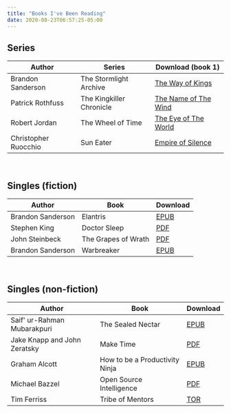 ```yaml
---
title: "Books I've Been Reading"
date: 2020-08-23T06:57:25-05:00
---
```


## Series
| Author               | Series                   | Download (book 1)                                           |
|----------------------|--------------------------|-------------------------------------------------------------|
| Brandon Sanderson    | The Stormlight Archive   | [The Way of Kings](https://b-ok.cc/book/4219340/4b2f48)     |
| Patrick Rothfuss     | The Kingkiller Chronicle | [The Name of The Wind](https://b-ok.cc/book/1564700/b39690) |
| Robert Jordan        | The Wheel of Time        | [The Eye of The World](https://b-ok.cc/book/984472/9743af)  |
| Christopher Ruocchio | Sun Eater                | [Empire of Silence](https://b-ok.cc/book/5029866/ff1b81)    |

&nbsp;

## Singles (fiction)
| Author                                              | Book                                 | Download                                    |
|-----------------------------------------------------|--------------------------------------|---------------------------------------------|
| Brandon Sanderson                                   | Elantris                             | [EPUB](https://b-ok.cc/book/1222523/ef92aa) |
| Stephen King                                        | Doctor Sleep                         | [PDF](https://b-ok.cc/book/4261164/b41c46)  |
| John Steinbeck                                      | The Grapes of Wrath                  | [PDF](https://b-ok.cc/book/1518328/bddb70)  |
| Brandon Sanderson                                   | Warbreaker                           | [EPUB](https://b-ok.cc/book/1623479/d0cf66) |

&nbsp;

## Singles (non-fiction)
| Author                                              | Book                                 | Download                                    |
|-----------------------------------------------------|--------------------------------------|---------------------------------------------|
| Saif' ur-Rahman Mubarakpuri                         | The Sealed Nectar                    | [EPUB](https://b-ok.cc/book/1009125/d83092) |
| Jake Knapp and John Zeratsky                        | Make Time                            | [PDF](https://b-ok.cc/book/5337333/57a819)  |
| Graham Alcott                                       | How to be a Productivity Ninja       | [EPUB](https://b-ok.cc/book/5709760/a3dff9) |
| Michael Bazzel                                      | Open Source Intelligence             | [PDF](https://b-ok.cc/book/5275683/321b05)  |
| Tim Ferriss                                         | Tribe of Mentors                     | [TOR](https://b-ok.cc/book/3397110/2abf56)  |

&nbsp;

